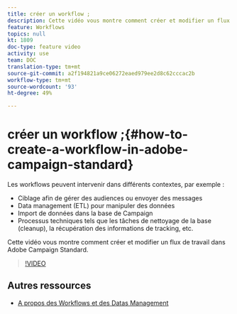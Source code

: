 ```yaml
---
title: créer un workflow ;
description: Cette vidéo vous montre comment créer et modifier un flux de travail dans Adobe Campaign Standard.
feature: Workflows
topics: null
kt: 1809
doc-type: feature video
activity: use
team: DOC
translation-type: tm+mt
source-git-commit: a2f194821a9ce06272eaed979ee2d8c62cccac2b
workflow-type: tm+mt
source-wordcount: '93'
ht-degree: 49%

---
```



# créer un workflow ;{#how-to-create-a-workflow-in-adobe-campaign-standard}

Les workflows peuvent intervenir dans différents contextes, par exemple :

* Ciblage afin de gérer des audiences ou envoyer des messages
* Data management (ETL) pour manipuler des données
* Import de données dans la base de Campaign
* Processus techniques tels que les tâches de nettoyage de la base (cleanup), la récupération des informations de tracking, etc.

Cette vidéo vous montre comment créer et modifier un flux de travail dans Adobe Campaign Standard.

>[!VIDEO](https://video.tv.adobe.com/v/23937?quality=12)

## Autres ressources

* [A propos des Workflows et des Datas Management](https://docs.adobe.com/content/help/en/campaign-standard/using/managing-processes-and-data/about-workflows-and-data-management/discovering-workflows.html)
